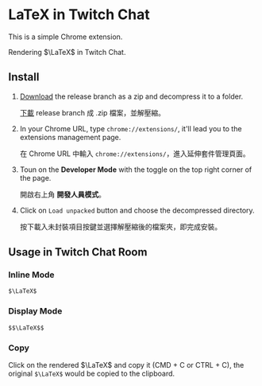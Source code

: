 # LaTeX in Twitch Chat

This is a simple Chrome extension.

Rendering $\LaTeX$ in Twitch Chat.

## Install

1. [Download](https://github.com/RintarouTW/LaTeX4TwitchChat/zipball/release) the release branch as a zip and decompress it to a folder.

   [下載](https://github.com/RintarouTW/LaTeX4TwitchChat/zipball/release) release branch 成 .zip 檔案，並解壓縮。
2. In your Chrome URL, type `chrome://extensions/`, it'll lead you to the extensions management page.

   在 Chrome URL 中輸入 `chrome://extensions/`，進入延伸套件管理頁面。
3. Toun on the **Developer Mode** with the toggle on the top right corner of the page.

   開啟右上角 **開發人員模式**。
4. Click on `Load unpacked`  button and choose the decompressed directory.

   按下載入未封裝項目按鍵並選擇解壓縮後的檔案夾，即完成安裝。

## Usage in Twitch Chat Room

### Inline Mode

```
$\LaTeX$
```

### Display Mode

```
$$\LaTeX$$
```

### Copy

Click on the rendered $\LaTeX$ and copy it (CMD + C or CTRL + C), the original ```$\LaTeX$``` would be copied to the clipboard.

<!--
<script>
function loadCSS(url) {
  const link = document.createElement('link');
  link.href = url;
  link.type = 'text/css';
  link.rel = 'stylesheet';
  (document.head || document.documentElement).appendChild(link);
}

function loadScript(url, onload = null, async = false) {
  var s = document.createElement('script');
  s.type = "text/javascript";
  s.src = url;
  s.async = async;
  if(onload) {
    s.onload = onload
  }
  (document.head || document.documentElement).appendChild(s);
}

const options = {
      delimiters: [
        { left: "$$", right: "$$", display: true },
        { left: "$", right: "$", display: false },
        { left: "\\(", right: "\\)", display: false },
        { left: "\\[", right: "\\]", display: true }
      ],
      trust: true,
      strict: "ignore",
      macros: {
        "\\eqref": "\\href{#1}{}",   // not support yet
        "\\label": "\\href{#1}{}",   // not support yet
        "\\require": "\\href{#1}{}", // not support yet
        "\\tag": "\\href{#1}{}",     // not support yet
        "\\hfil": "\\space",         // not support yet
        "\\style": "\\href{#1}{}",   // not support yet
        "\\def": "\\gdef", // def only work in local context, make it global
        "\\cal": "\\mathcal",
        "\\pmatrix": "\\begin{pmatrix}#1\\end{pmatrix}",
        "\\cases": "\\begin{cases}#1\\end{cases}",
        "\\align": "\\begin{aligned}#1\\end{aligned}",
        "\\eqalign": "\\begin{aligned}#1\\end{aligned}",
        "\\array": "\\begin{array}#1\\end{array}",
        "\\gather": "\\begin{gathered}#1\\end{gathered}",
      }
    }

loadCSS("https://cdn.jsdelivr.net/npm/katex@0.12.0/dist/katex.min.css")
loadScript("https://cdn.jsdelivr.net/npm/katex@0.12.0/dist/katex.min.js")
loadScript("https://cdn.jsdelivr.net/npm/katex@0.12.0/dist/contrib/auto-render.min.js")
loadCSS("https://cdn.jsdelivr.net/npm/katex@0.11.1/dist/contrib/copy-tex.css")
loadScript("https://cdn.jsdelivr.net/npm/katex@0.12.0/dist/contrib/copy-tex.min.js", () => {
  renderMathInElement(document.body, options);
})

</script>
-->
